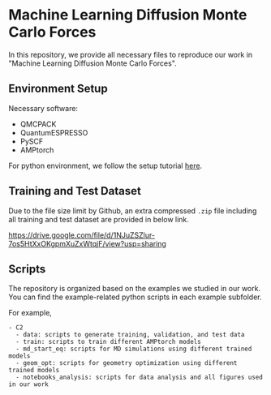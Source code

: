 # Machine Learning Diffusion Monte Carlo Forces

In this repository, we provide all necessary files to reproduce our work in "Machine Learning Diffusion Monte Carlo Forces". 

## Environment Setup

Necessary software:

- QMCPACK
- QuantumESPRESSO
- PySCF
- AMPtorch

For python environment, we follow the setup tutorial [here](https://github.com/ulissigroup/amptorch/blob/master/README.md).

## Training and Test Dataset

Due to the file size limit by Github, an extra compressed `.zip` file including all training and test dataset are provided in below link. 

https://drive.google.com/file/d/1NJuZSZlur-7os5HtXxOKgpmXuZxWtqjF/view?usp=sharing

## Scripts

The repository is organized based on the examples we studied in our work. You can find the example-related python scripts in each example subfolder. 

For example,

```
- C2
  - data: scripts to generate training, validation, and test data
  - train: scripts to train different AMPtorch models
  - md_start_eq: scripts for MD simulations using different trained models
  - geom_opt: scripts for geometry optimization using different trained models
  - notebooks_analysis: scripts for data analysis and all figures used in our work
```